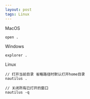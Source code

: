 ```yaml
---
layout: post
tags: Linux
---
```


MacOS

```
open .
```

Windows

```
explorer .
```

Linux

```
// 打开当前目录 省略路径时默认打开home目录
nautilus .

// 关闭所有已打开的窗口
nautilus -q
```


